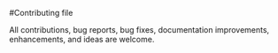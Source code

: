 #Contributing file

All contributions, bug reports, bug fixes, documentation improvements, enhancements, and ideas are welcome.
